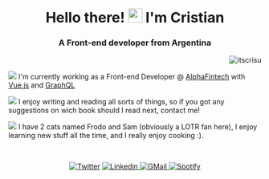 <h1 align="center">Hello there! <img src="https://emojis.slackmojis.com/emojis/images/1621024394/39092/cat-roll.gif?1621024394" width="28" /> I'm Cristian</h1>
<h3 align="center">A Front-end developer from Argentina</h3>

<p align="right"> <img src="https://komarev.com/ghpvc/?username=itscrisu&label=Profile%20views&color=ee5253&style=flat" alt="itscrisu" /> </p>

<img src="https://user-images.githubusercontent.com/57419590/121792023-80374100-cbc6-11eb-9fcb-63049d65bca9.png" />  I'm currently working as a Front-end Developer @ [AlphaFintech](https://alphafin.tech/) with [Vue.js](https://vuejs.org/) and [GraphQL](https://graphql.org/)

<img src="https://user-images.githubusercontent.com/57419590/121792342-f7220900-cbc9-11eb-83d1-9059cb1261bb.png" /> I enjoy writing and reading all sorts of things, so if you got any suggestions on wich book should I read next, contact me!  

<img src="https://user-images.githubusercontent.com/57419590/121792352-0e60f680-cbca-11eb-8140-b225af9294ee.png" /> I have 2 cats named Frodo and Sam (obviously a LOTR fan here), I enjoy learning new stuff all the time, and I really enjoy cooking :).

<br>

<p align="center">
<a href="https://twitter.com/itscrisu"  target="_blank"><img src="https://user-images.githubusercontent.com/57419590/121791667-cab6be80-cbc2-11eb-8a11-f9c56187d1fb.png" alt="Twitter" /></a>
<a href="https://linkedin.com/in/cristiandominguezl/"  target="_blank"><img src="https://user-images.githubusercontent.com/57419590/121791656-a9ee6900-cbc2-11eb-8e8a-6b3f7ab8f70a.png" alt="Linkedin" /> </a>
<a href="mailto:cristian.eng3@gmail.com"><img src="https://user-images.githubusercontent.com/57419590/121791697-110c1d80-cbc3-11eb-8256-fd2de12eded4.png" alt="GMail" /> </a>
<a href="https://open.spotify.com/user/crissheepy?si=be34a6b9307a4fd6"><img src="https://user-images.githubusercontent.com/57419590/121792400-a6f77680-cbca-11eb-80a3-069abb53abf7.png" alt="Spotify" /> </a>
</p>



